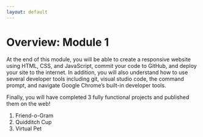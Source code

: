 ```yaml
---
layout: default
---
```

# Overview: Module 1

At the end of this module, you will be able to create a responsive website using HTML, CSS, and JavaScript, commit your code to GitHub, and deploy your site to the internet.  In addition, you will also understand how to use several developer tools including git, visual studio code, the command prompt, and navigate Google Chrome’s built-in developer tools.

Finally, you will have completed 3 fully functional projects and published them on the web!
1. Friend-o-Gram
2. Quidditch Cup
3. Virtual Pet

